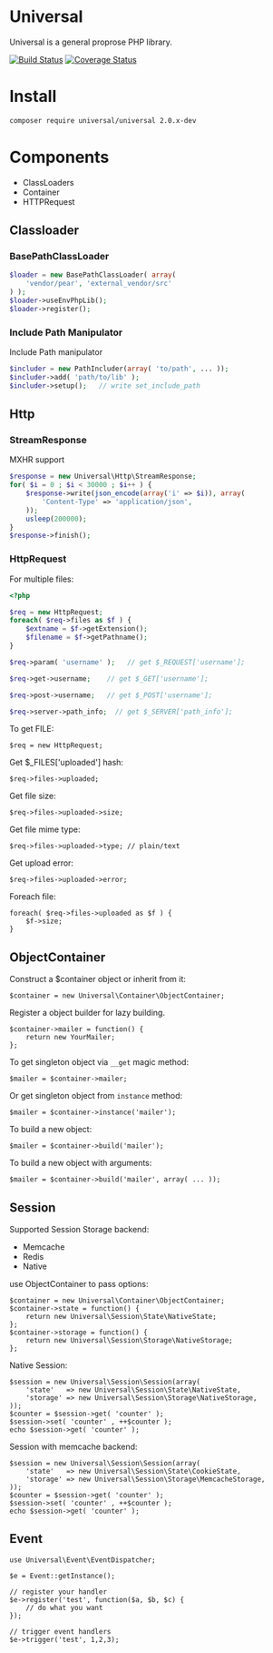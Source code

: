 Universal
=========

Universal is a general proprose PHP library.

[![Build Status](https://travis-ci.org/c9s/universal.svg?branch=master)](https://travis-ci.org/c9s/universal)
[![Coverage Status](https://coveralls.io/repos/github/c9s/universal/badge.svg?branch=master)](https://coveralls.io/github/c9s/universal?branch=master)

# Install

```sh
composer require universal/universal 2.0.x-dev
```

# Components

- ClassLoaders
- Container
- HTTPRequest

## Classloader

### BasePathClassLoader

```php
$loader = new BasePathClassLoader( array( 
    'vendor/pear', 'external_vendor/src'
) );
$loader->useEnvPhpLib();
$loader->register();
```

### Include Path Manipulator

Include Path manipulator
 
 ```php
$includer = new PathIncluder(array( 'to/path', ... ));
$includer->add( 'path/to/lib' );
$includer->setup();   // write set_include_path
```

## Http

### StreamResponse

MXHR support

```php
$response = new Universal\Http\StreamResponse;
for( $i = 0 ; $i < 30000 ; $i++ ) {
    $response->write(json_encode(array('i' => $i)), array(
        'Content-Type' => 'application/json',
    ));
    usleep(200000);
}
$response->finish();
```

### HttpRequest

For multiple files:

```php
<?php

$req = new HttpRequest;
foreach( $req->files as $f ) {
    $extname = $f->getExtension();
    $filename = $f->getPathname();
}

$req->param( 'username' );   // get $_REQUEST['username'];

$req->get->username;    // get $_GET['username'];

$req->post->username;   // get $_POST['username'];

$req->server->path_info;  // get $_SERVER['path_info'];
```

To get FILE:

    $req = new HttpRequest;

Get $_FILES['uploaded'] hash:

    $req->files->uploaded;

Get file size:

    $req->files->uploaded->size;

Get file mime type:

    $req->files->uploaded->type; // plain/text

Get upload error:

    $req->files->uploaded->error;

Foreach file:

    foreach( $req->files->uploaded as $f ) {
        $f->size;
    }


## ObjectContainer

Construct a $container object or inherit from it:

    $container = new Universal\Container\ObjectContainer;

Register a object builder for lazy building.

    $container->mailer = function() {
        return new YourMailer;
    };

To get singleton object via `__get` magic method:

    $mailer = $container->mailer;

Or get singleton object from `instance` method:

    $mailer = $container->instance('mailer');

To build a new object:

    $mailer = $container->build('mailer');

To build a new object with arguments:

    $mailer = $container->build('mailer', array( ... ));

## Session

Supported Session Storage backend:

- Memcache
- Redis
- Native

use ObjectContainer to pass options:

    $container = new Universal\Container\ObjectContainer;
    $container->state = function() {
        return new Universal\Session\State\NativeState;
    };
    $container->storage = function() {
        return new Universal\Session\Storage\NativeStorage;
    };

Native Session:

    $session = new Universal\Session\Session(array(  
        'state'   => new Universal\Session\State\NativeState,
        'storage' => new Universal\Session\Storage\NativeStorage,
    ));
    $counter = $session->get( 'counter' );
    $session->set( 'counter' , ++$counter );
    echo $session->get( 'counter' );

Session with memcache backend:

    $session = new Universal\Session\Session(array(  
        'state'   => new Universal\Session\State\CookieState,
        'storage' => new Universal\Session\Storage\MemcacheStorage,
    ));
    $counter = $session->get( 'counter' );
    $session->set( 'counter' , ++$counter );
    echo $session->get( 'counter' );

## Event

    use Universal\Event\EventDispatcher;

    $e = Event::getInstance();

    // register your handler
    $e->register('test', function($a, $b, $c) {
        // do what you want
    });

    // trigger event handlers
    $e->trigger('test', 1,2,3);
